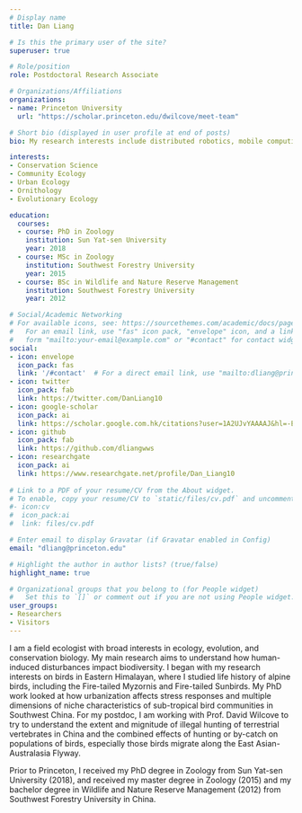 ```yaml
---
# Display name
title: Dan Liang

# Is this the primary user of the site?
superuser: true

# Role/position
role: Postdoctoral Research Associate

# Organizations/Affiliations
organizations:
- name: Princeton University
  url: "https://scholar.princeton.edu/dwilcove/meet-team"

# Short bio (displayed in user profile at end of posts)
bio: My research interests include distributed robotics, mobile computing and programmable matter.

interests:
- Conservation Science
- Community Ecology
- Urban Ecology
- Ornithology
- Evolutionary Ecology

education:
  courses:
  - course: PhD in Zoology
    institution: Sun Yat-sen University
    year: 2018
  - course: MSc in Zoology
    institution: Southwest Forestry University
    year: 2015
  - course: BSc in Wildlife and Nature Reserve Management
    institution: Southwest Forestry University
    year: 2012

# Social/Academic Networking
# For available icons, see: https://sourcethemes.com/academic/docs/page-builder/#icons
#   For an email link, use "fas" icon pack, "envelope" icon, and a link in the
#   form "mailto:your-email@example.com" or "#contact" for contact widget.
social:
- icon: envelope
  icon_pack: fas
  link: '/#contact'  # For a direct email link, use "mailto:dliang@princeton.edu".
- icon: twitter
  icon_pack: fab
  link: https://twitter.com/DanLiang10
- icon: google-scholar
  icon_pack: ai
  link: https://scholar.google.com.hk/citations?user=1A2UJvYAAAAJ&hl=-EN
- icon: github
  icon_pack: fab
  link: https://github.com/dliangwws
- icon: researchgate
  icon_pack: ai
  link: https://www.researchgate.net/profile/Dan_Liang10
  
# Link to a PDF of your resume/CV from the About widget.
# To enable, copy your resume/CV to `static/files/cv.pdf` and uncomment the lines below.
#- icon:cv
#  icon_pack:ai
#  link: files/cv.pdf

# Enter email to display Gravatar (if Gravatar enabled in Config)
email: "dliang@princeton.edu"

# Highlight the author in author lists? (true/false)
highlight_name: true

# Organizational groups that you belong to (for People widget)
#   Set this to `[]` or comment out if you are not using People widget.
user_groups:
- Researchers
- Visitors
---
```


I am a field ecologist with broad interests in ecology, evolution, and conservation biology. My main research aims to understand how human-induced disturbances impact biodiversity. I began with my research interests on birds in Eastern Himalayan, where I studied life history of alpine birds, including the Fire-tailed Myzornis and Fire-tailed Sunbirds. My PhD work looked at how urbanization affects stress responses and multiple dimensions of niche characteristics of sub-tropical bird communities in Southwest China. For my postdoc, I am working with Prof. David Wilcove to try to understand the extent and mignitude of illegal hunting of terrestrial vertebrates in China and the combined effects of hunting or by-catch on populations of birds, especially those birds migrate along the East Asian- Australasia Flyway.

Prior to Princeton, I received my PhD degree in Zoology from Sun Yat-sen University (2018), and received my master degree in Zoology (2015) and my bachelor degree in Wildlife and Nature Reserve Management (2012) from Southwest Forestry University in China.
